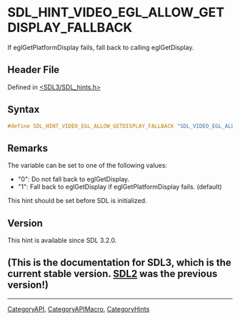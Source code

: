 # SDL_HINT_VIDEO_EGL_ALLOW_GETDISPLAY_FALLBACK

If eglGetPlatformDisplay fails, fall back to calling eglGetDisplay.

## Header File

Defined in [<SDL3/SDL_hints.h>](https://github.com/libsdl-org/SDL/blob/main/include/SDL3/SDL_hints.h)

## Syntax

```c
#define SDL_HINT_VIDEO_EGL_ALLOW_GETDISPLAY_FALLBACK "SDL_VIDEO_EGL_ALLOW_GETDISPLAY_FALLBACK"
```

## Remarks

The variable can be set to one of the following values:

- "0": Do not fall back to eglGetDisplay.
- "1": Fall back to eglGetDisplay if eglGetPlatformDisplay fails. (default)

This hint should be set before SDL is initialized.

## Version

This hint is available since SDL 3.2.0.

## (This is the documentation for SDL3, which is the current stable version. [SDL2](https://wiki.libsdl.org/SDL2/) was the previous version!)



----
[CategoryAPI](CategoryAPI), [CategoryAPIMacro](CategoryAPIMacro), [CategoryHints](CategoryHints)

